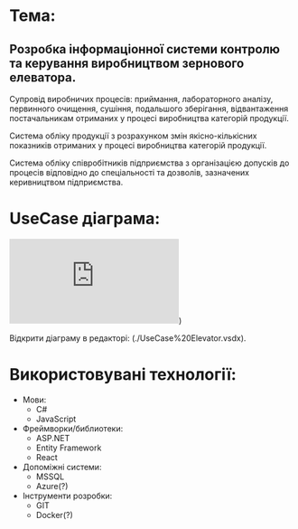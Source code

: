 # Тема:
## Розробка інформаціонної системи контролю та керування виробництвом зернового елеватора.

Супровід виробничих процесів:
      приймання, 
      лабораторного аналізу, 
      первинного очищення, 
      сушіння, 
      подальшого зберігання,
      відвантаження постачальникам отриманих у процесі виробництва категорій продукції.

Система обліку продукції з розрахунком змін якісно-кількісних показників отриманих у процесі виробництва категорій продукції.

Система обліку співробітників підприємства з організацією допусків до процесів відповідно до спеціальності та дозволів, зазначених керивництвом підприємства.

# UseCase діаграма:

![UseCase діаграма.](https://github.com/taras11077/GrainElevatorAPI/blob/master/UseCase%20Elevator.pdf))

Відкрити діаграму в редакторі: (./UseCase%20Elevator.vsdx).

# Використовувані технології:
- Мови:
  - C#
  - JavaScript
- Фреймворки/библиотеки:
  - ASP.NET
  - Entity Framework
  - React
- Допоміжні системи:
  - MSSQL
  - Azure(?)
- Інструменти розробки:
  - GIT
  - Docker(?)

  


